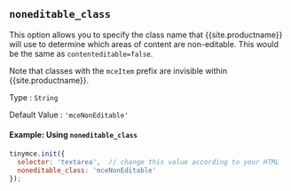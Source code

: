 ## `noneditable_class`

This option allows you to specify the class name that {{site.productname}} will use to determine which areas of content are non-editable. This would be the same as `contenteditable=false`.

Note that classes with the `mceItem` prefix are invisible within {{site.productname}}.

Type
: `String`

Default Value
: `'mceNonEditable'`

#### Example: Using `noneditable_class`

```js
tinymce.init({
  selector: 'textarea',  // change this value according to your HTML
  noneditable_class: 'mceNonEditable'
});
```

